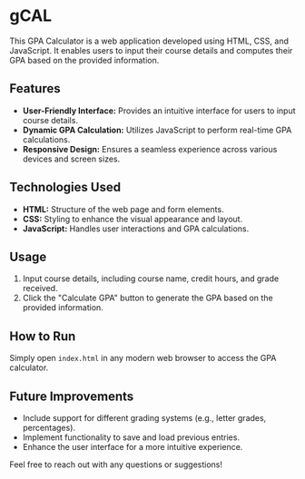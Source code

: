 # gCAL
This GPA Calculator is a web application developed using HTML, CSS, and JavaScript. It enables users to input their course details and computes their GPA based on the provided information.

## Features

- **User-Friendly Interface:** Provides an intuitive interface for users to input course details.
- **Dynamic GPA Calculation:** Utilizes JavaScript to perform real-time GPA calculations.
- **Responsive Design:** Ensures a seamless experience across various devices and screen sizes.

## Technologies Used

- **HTML:** Structure of the web page and form elements.
- **CSS:** Styling to enhance the visual appearance and layout.
- **JavaScript:** Handles user interactions and GPA calculations.

## Usage

1. Input course details, including course name, credit hours, and grade received.
2. Click the "Calculate GPA" button to generate the GPA based on the provided information.

## How to Run

Simply open `index.html` in any modern web browser to access the GPA calculator.

## Future Improvements

- Include support for different grading systems (e.g., letter grades, percentages).
- Implement functionality to save and load previous entries.
- Enhance the user interface for a more intuitive experience.

Feel free to reach out with any questions or suggestions!

